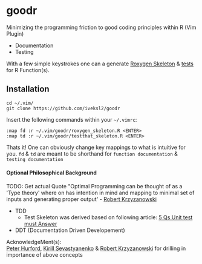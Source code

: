 # goodr

Minimizing the programming friction to good coding principles within R (Vim Plugin)

* Documentation
* Testing

With a few simple keystrokes one can a generate [Roxygen Skeleton](https://github.com/iveksl2/goodr/blob/master/roxygen_skeleton.R) & [tests](https://github.com/iveksl2/goodr/blob/master/testthat_skeleton.R) for R Function(s).

## Installation
```
cd ~/.vim/
git clone https://github.com/iveksl2/goodr
```

Insert the following commands within your `~/.vimrc`:

```
:map fd :r ~/.vim/goodr/roxygen_skeleton.R <ENTER>
:map td :r ~/.vim/goodr/testthat_skeleton.R <ENTER>
```
Thats it! One can obviously change key mappings to what is intuitive for you. 
`fd` & `td` are meant to be shorthand for `function documentation` & `testing documentation` 

#### Optional Philosophical Background
TODO: Get actual Quote 
"Optimal Programming can be thought of as a 'Type theory' where on has intention 
in mind and mapping to minimal set of inputs and generating proper output' - [Robert Krzyzanowski](http://homepages.math.uic.edu/~robertk/)

  * TDD 
    * Test Skeleton was derived based on following article: [5 Qs Unit test must Answer](https://medium.com/javascript-scene/what-every-unit-test-needs-f6cd34d9836d#.8q5bzhcsj) 
  * DDT (Documentation Driven Developement)


AcknowledgeMent(s):   
[Peter Hurford](https://github.com/peterhurford), [Kirill Sevastyanenko](https://github.com/kirillseva?tab=activity) & [Robert Krzyzanowski](https://github.com/robertzk) for drilling in importance of above concepts



